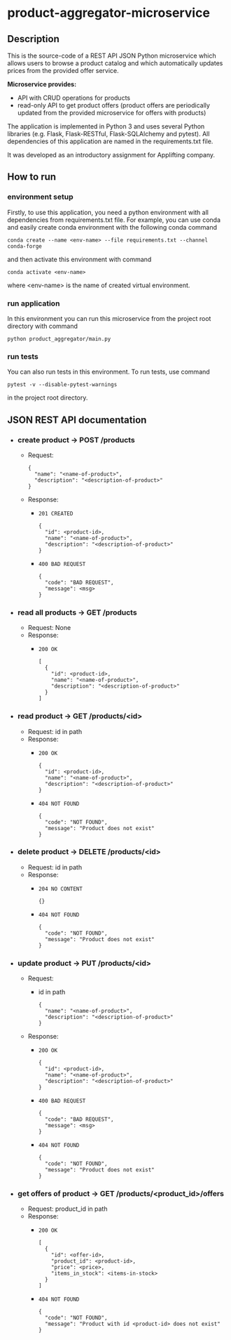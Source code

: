 # product-aggregator-microservice

## Description
This is the source-code of a REST API JSON Python microservice which allows users to browse a product catalog and which automatically updates prices from the provided offer service.

**Microservice provides:**
  - API with CRUD operations for products
  - read-only API to get product offers (product offers are periodically updated from the provided microservice for offers with products)

The application is implemented in Python 3 and uses several Python libraries (e.g. Flask, Flask-RESTful, Flask-SQLAlchemy and pytest). All dependencies of this application are named in the requirements.txt file.

It was developed as an introductory assignment for Applifting company.

## How to run
### environment setup
Firstly, to use this application, you need a python environment with all dependencies from requirements.txt file. For example, you can use conda and easily create conda environment with the following conda command
```
conda create --name <env-name> --file requirements.txt --channel conda-forge
```
and then activate this environment with command
```
conda activate <env-name>
```
where \<env-name\> is the name of created virtual environment. 
  
### run application
In this environment you can run this microservice from the project root directory with command
```
python product_aggregator/main.py
```
### run tests
You can also run tests in this environment. To run tests, use command
```
pytest -v --disable-pytest-warnings
```
in the project root directory.

## JSON REST API documentation
- ### create product -> POST /products
  - Request: 

    ```
    {
      "name": "<name-of-product>", 
      "description": "<description-of-product>"
    }
    ```
  - Response:
    - `201 CREATED`

      ```
      {
        "id": <product-id>, 
        "name": "<name-of-product>", 
        "description": "<description-of-product>"
      }
      ```
    - `400 BAD REQUEST`

      ```
      {
        "code": "BAD REQUEST",
        "message": <msg>
      }
      ```
- ### read all products -> GET /products
  - Request: None
  - Response:
    - `200 OK`

      ```
      [
        {
          "id": <product-id>, 
          "name": "<name-of-product>", 
          "description": "<description-of-product>"
        }
      ]
      ```

- ### read product -> GET /products/\<id\>
  - Request: id in path
  - Response:
    - `200 OK`

      ```
      {
        "id": <product-id>, 
        "name": "<name-of-product>", 
        "description": "<description-of-product>"
      }
      ```
    - `404 NOT FOUND`

      ```
      {
        "code": "NOT FOUND",
        "message": "Product does not exist"
      }
      ```

- ### delete product -> DELETE /products/\<id\>
  - Request: id in path
  - Response:
    - `204 NO CONTENT`

      ```
      {}
      ```
    - `404 NOT FOUND`

      ```
      {
        "code": "NOT FOUND",
        "message": "Product does not exist"
      }
      ```

- ### update product -> PUT /products/\<id\>
  - Request: 
      - id in path
        
        ```
        {
          "name": "<name-of-product>", 
          "description": "<description-of-product>"
        }
        ```
  - Response:
    - `20O OK`

      ```
      {
        "id": <product-id>, 
        "name": "<name-of-product>", 
        "description": "<description-of-product>"
      }
      ```
    - `400 BAD REQUEST`

      ```
      {
        "code": "BAD REQUEST",
        "message": <msg>
      }
      ```
    - `404 NOT FOUND`

      ```
      {
        "code": "NOT FOUND",
        "message": "Product does not exist"
      }
      ```

- ### get offers of product -> GET /products/\<product_id\>/offers
  - Request: product_id in path
  - Response:
    - `200 OK`

      ```
      [
        {
          "id": <offer-id>, 
          "product_id": <product-id>,
          "price": <price>, 
          "items_in_stock": <items-in-stock>
        }
      ]
      ```
    - `404 NOT FOUND`

      ```
      {
        "code": "NOT FOUND",
        "message": "Product with id <product-id> does not exist"
      }
      ```
